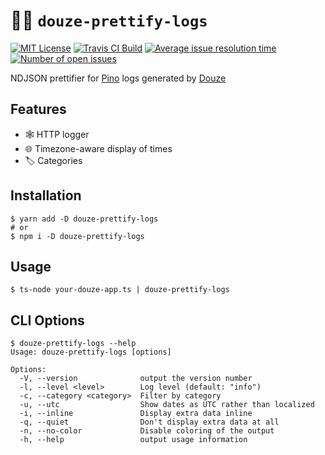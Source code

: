 # 📜✨ `douze-prettify-logs`

[![MIT License](https://img.shields.io/github/license/franky47/douze-prettify-logs.svg?color=blue)](https://github.com/franky47/douze-prettify-logs/blob/master/LICENSE)
[![Travis CI Build](https://img.shields.io/travis/com/franky47/douze-prettify-logs.svg)](https://travis-ci.com/franky47/douze-prettify-logs)
[![Average issue resolution time](https://isitmaintained.com/badge/resolution/franky47/douze-prettify-logs.svg)](https://isitmaintained.com/project/franky47/douze-prettify-logs)
[![Number of open issues](https://isitmaintained.com/badge/open/franky47/douze-prettify-logs.svg)](https://isitmaintained.com/project/franky47/douze-prettify-logs)

NDJSON prettifier for [Pino](https://getpino.io) logs generated by [Douze](https://github.com/franky47/douze)

## Features

- 🕸️ HTTP logger
- 🌐 Timezone-aware display of times
- 🏷️ Categories

## Installation

```shell
$ yarn add -D douze-prettify-logs
# or
$ npm i -D douze-prettify-logs
```

## Usage

```shell
$ ts-node your-douze-app.ts | douze-prettify-logs
```

## CLI Options

```
$ douze-prettify-logs --help
Usage: douze-prettify-logs [options]

Options:
  -V, --version              output the version number
  -l, --level <level>        Log level (default: "info")
  -c, --category <category>  Filter by category
  -u, --utc                  Show dates as UTC rather than localized
  -i, --inline               Display extra data inline
  -q, --quiet                Don't display extra data at all
  -n, --no-color             Disable coloring of the output
  -h, --help                 output usage information
```
